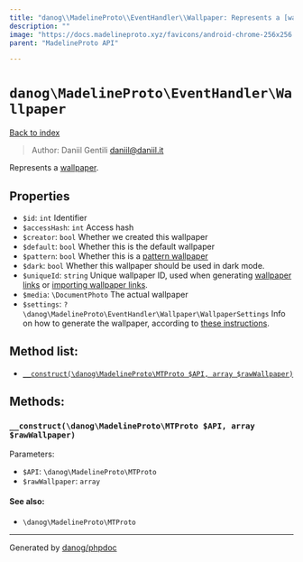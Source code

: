 ```yaml
---
title: "danog\\MadelineProto\\EventHandler\\Wallpaper: Represents a [wallpaper](https://core.telegram.org/api/wallpapers)."
description: ""
image: "https://docs.madelineproto.xyz/favicons/android-chrome-256x256.png"
parent: "MadelineProto API"

---
```

# `danog\MadelineProto\EventHandler\Wallpaper`
[Back to index](../../../index.html)

> Author: Daniil Gentili <daniil@daniil.it>  
  

Represents a [wallpaper](https://core.telegram.org/api/wallpapers).  



## Properties
* `$id`: `int` Identifier
* `$accessHash`: `int` Access hash
* `$creator`: `bool` Whether we created this wallpaper
* `$default`: `bool` Whether this is the default wallpaper
* `$pattern`: `bool` Whether this is a [pattern wallpaper](https://core.telegram.org/api/wallpapers#pattern-wallpapers)
* `$dark`: `bool` Whether this wallpaper should be used in dark mode.
* `$uniqueId`: `string` Unique wallpaper ID, used when generating [wallpaper links](https://core.telegram.org/api/links#wallpaper-links) or [importing wallpaper links](https://core.telegram.org/api/wallpapers).
* `$media`: `\DocumentPhoto` The actual wallpaper
* `$settings`: `?\danog\MadelineProto\EventHandler\Wallpaper\WallpaperSettings` Info on how to generate the wallpaper, according to [these instructions](https://core.telegram.org/api/wallpapers).

## Method list:
* [`__construct(\danog\MadelineProto\MTProto $API, array $rawWallpaper)`](#__construct-danog-madelineproto-mtproto-api-array-rawwallpaper)

## Methods:
### `__construct(\danog\MadelineProto\MTProto $API, array $rawWallpaper)`




Parameters:

* `$API`: `\danog\MadelineProto\MTProto`   
* `$rawWallpaper`: `array`   


#### See also: 
* `\danog\MadelineProto\MTProto`




---
Generated by [danog/phpdoc](https://phpdoc.daniil.it)
